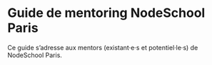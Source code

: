 # Guide de mentoring NodeSchool Paris

Ce guide s’adresse aux mentors (existant·e·s et potentiel·le·s) de NodeSchool Paris.
